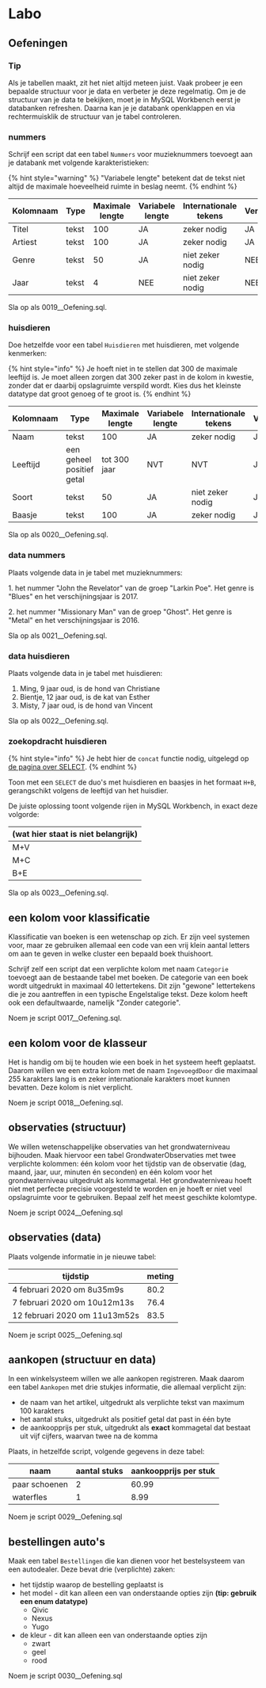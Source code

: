 # Labo

## Oefeningen

### Tip

Als je tabellen maakt, zit het niet altijd meteen juist. Vaak probeer je een bepaalde structuur voor je data en verbeter je deze regelmatig. Om je de structuur van je data te bekijken, moet je in MySQL Workbench eerst je databanken refreshen. Daarna kan je je databank openklappen en via rechtermuisklik de structuur van je tabel controleren.

### nummers

Schrijf een script dat een tabel `Nummers` voor muzieknummers toevoegt aan je databank met volgende karakteristieken:

{% hint style="warning" %}
"Variabele lengte" betekent dat de tekst niet altijd de maximale hoeveelheid ruimte in beslag neemt.
{% endhint %}

| Kolomnaam | Type  | Maximale lengte | Variabele lengte | Internationale tekens | Verplicht |
| --------- | ----- | --------------- | ---------------- | --------------------- | --------- |
| Titel     | tekst | 100             | JA               | zeker nodig           | JA        |
| Artiest   | tekst | 100             | JA               | zeker nodig           | JA        |
| Genre     | tekst | 50              | JA               | niet zeker nodig      | NEE       |
| Jaar      | tekst | 4               | NEE              | niet zeker nodig      | NEE       |

Sla op als 0019\_\_Oefening.sql.

### huisdieren

Doe hetzelfde voor een tabel `Huisdieren` met huisdieren, met volgende kenmerken:

{% hint style="info" %}
Je hoeft niet in te stellen dat 300 de maximale leeftijd is. Je moet alleen zorgen dat 300 zeker past in de kolom in kwestie, zonder dat er daarbij opslagruimte verspild wordt. Kies dus het kleinste datatype dat groot genoeg of te groot is.
{% endhint %}

| Kolomnaam | Type                      | Maximale lengte | Variabele lengte | Internationale tekens | Verplicht |
| --------- | ------------------------- | --------------- | ---------------- | --------------------- | --------- |
| Naam      | tekst                     | 100             | JA               | zeker nodig           | JA        |
| Leeftijd  | een geheel positief getal | tot 300 jaar    | NVT              | NVT                   | JA        |
| Soort     | tekst                     | 50              | JA               | niet zeker nodig      | JA        |
| Baasje    | tekst                     | 100             | JA               | zeker nodig           | JA        |

Sla op als 0020\_\_Oefening.sql.

### data nummers

Plaats volgende data in je tabel met muzieknummers:

1\. het nummer "John the Revelator" van de groep "Larkin Poe". Het genre is "Blues" en het verschijningsjaar is 2017.

2\. het nummer "Missionary Man" van de groep "Ghost". Het genre is "Metal" en het verschijningsjaar is 2016.

Sla op als 0021\_\_Oefening.sql.

### data huisdieren

Plaats volgende data in je tabel met huisdieren:

1. Ming, 9 jaar oud, is de hond van Christiane
2. Bientje, 12 jaar oud, is de kat van Esther
3. Misty, 7 jaar oud, is de hond van Vincent

Sla op als 0022\_\_Oefening.sql.

### zoekopdracht huisdieren

{% hint style="info" %}
Je hebt hier de `concat` functie nodig, uitgelegd op [de pagina over SELECT](../select/).
{% endhint %}

Toon met een `SELECT` de duo's met huisdieren en baasjes in het formaat `H+B`, gerangschikt volgens de leeftijd van het huisdier.

De juiste oplossing toont volgende rijen in MySQL Workbench, in exact deze volgorde:

| (wat hier staat is niet belangrijk) |
| ----------------------------------- |
| M+V                                 |
| M+C                                 |
| B+E                                 |

Sla op als 0023\_\_Oefening.sql.

## een kolom voor klassificatie

Klassificatie van boeken is een wetenschap op zich. Er zijn veel systemen voor, maar ze gebruiken allemaal een code van een vrij klein aantal letters om aan te geven in welke cluster een bepaald boek thuishoort.

Schrijf zelf een script dat een verplichte kolom met naam `Categorie` toevoegt aan de bestaande tabel met boeken. De categorie van een boek wordt uitgedrukt in maximaal 40 lettertekens. Dit zijn "gewone" lettertekens die je zou aantreffen in een typische Engelstalige tekst. Deze kolom heeft ook een defaultwaarde, namelijk "Zonder categorie".

Noem je script 0017\_\_Oefening.sql.

## een kolom voor de klasseur

Het is handig om bij te houden wie een boek in het systeem heeft geplaatst. Daarom willen we een extra kolom met de naam `IngevoegdDoor` die maximaal 255 karakters lang is en zeker internationale karakters moet kunnen bevatten. Deze kolom is niet verplicht.

Noem je script 0018\_\_Oefening.sql.

## observaties (structuur)

We willen wetenschappelijke observaties van het grondwaterniveau bijhouden. Maak hiervoor een tabel GrondwaterObservaties met twee verplichte kolommen: één kolom voor het tijdstip van de observatie (dag, maand, jaar, uur, minuten én seconden) en één kolom voor het grondwaterniveau uitgedrukt als kommagetal. Het grondwaterniveau hoeft niet met perfecte precisie voorgesteld te worden en je hoeft er niet veel opslagruimte voor te gebruiken. Bepaal zelf het meest geschikte kolomtype.

Noem je script 0024\_\_Oefening.sql

## observaties (data)

Plaats volgende informatie in je nieuwe tabel:

| tijdstip                      | meting |
| ----------------------------- | ------ |
| 4 februari 2020 om 8u35m9s    | 80.2   |
| 7 februari 2020 om 10u12m13s  | 76.4   |
| 12 februari 2020 om 11u13m52s | 83.5   |

Noem je script 0025\_\_Oefening.sql

## aankopen (structuur en data)

In een winkelsysteem willen we alle aankopen registreren. Maak daarom een tabel `Aankopen` met drie stukjes informatie, die allemaal verplicht zijn:

* de naam van het artikel, uitgedrukt als verplichte tekst van maximum 100 karakters
* het aantal stuks, uitgedrukt als positief getal dat past in één byte
* de aankoopprijs per stuk, uitgedrukt als **exact** kommagetal dat bestaat uit vijf cijfers, waarvan twee na de komma

Plaats, in hetzelfde script, volgende gegevens in deze tabel:

| naam          | aantal stuks | aankoopprijs per stuk |
| ------------- | ------------ | --------------------- |
| paar schoenen | 2            | 60.99                 |
| waterfles     | 1            | 8.99                  |

Noem je script 0029\_\_Oefening.sql

## bestellingen auto's

Maak een tabel `Bestellingen` die kan dienen voor het bestelsysteem van een autodealer. Deze bevat drie (verplichte) zaken:

* het tijdstip waarop de bestelling geplaatst is
* het model - dit kan alleen een van onderstaande opties zijn **(tip: gebruik een enum datatype)**
  * Qivic
  * Nexus
  * Yugo
* de kleur - dit kan alleen een van onderstaande opties zijn
  * zwart
  * geel
  * rood

Noem je script 0030\_\_Oefening.sql
